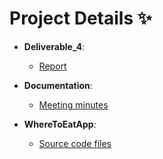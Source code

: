 # **Project Details** :sparkles:
- **Deliverable_4**: 
  - [Report](./Deliverable_4/Report.pdf)
 
- **Documentation**: 
  - [Meeting minutes](./Deliverable_4/Meeting_Minutes)

- **WhereToEatApp**:
  - [Source code files](./WhereToEatApp)  
